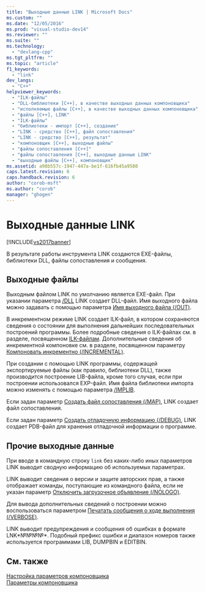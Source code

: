 ```yaml
---
title: "Выходные данные LINK | Microsoft Docs"
ms.custom: ""
ms.date: "12/05/2016"
ms.prod: "visual-studio-dev14"
ms.reviewer: ""
ms.suite: ""
ms.technology: 
  - "devlang-cpp"
ms.tgt_pltfrm: ""
ms.topic: "article"
f1_keywords: 
  - "link"
dev_langs: 
  - "C++"
helpviewer_keywords: 
  - "ILK-файлы"
  - "DLL-библиотеки [C++], в качестве выходных данных компоновщика"
  - "исполняемые файлы [C++], в качестве выходных данных компоновщика"
  - "файлы [C++], LINK"
  - "ILK-файлы"
  - "библиотеки - импорт [C++], создание"
  - "LINK - средство [C++], файл сопоставления"
  - "LINK - средство [C++], результат"
  - "компоновщик [C++], выходные файлы"
  - "файлы сопоставления [C++]"
  - "файлы сопоставления [C++], выходные данные LINK"
  - "выходные файлы [C++], компоновщик"
ms.assetid: a98b557c-1947-447a-be1f-616fb45a9580
caps.latest.revision: 6
caps.handback.revision: 6
author: "corob-msft"
ms.author: "corob"
manager: "ghogen"
---
```

# Выходные данные LINK
[!INCLUDE[vs2017banner](../../assembler/inline/includes/vs2017banner.md)]

В результате работы инструмента LINK создаются EXE\-файлы, библиотеки DLL, файлы сопоставления и сообщения.  
  
##  <a name="_core_output_files"></a> Выходные файлы  
 Выходным файлом LINK по умолчанию является EXE\-файл.  При указании параметра [\/DLL](../../build/reference/dll-build-a-dll.md) LINK создает DLL\-файл.  Имя выходного файла можно задавать с помощью параметра [Имя выходного файла \(\/OUT\)](../../build/reference/out-output-file-name.md).  
  
 В инкрементном режиме LINK создает ILK\-файл, в котором сохраняются сведения о состоянии для выполнения дальнейших последовательных построений программы.  Более подробные сведения о ILK\-файлах см. в разделе, посвященном [ILK\-файлам](../../build/reference/dot-ilk-files-as-linker-input.md).  Дополнительные сведения об инкрементной компоновке см. в разделе, посвященном параметру [Компоновать инкрементно \(\/INCREMENTAL\)](../../build/reference/incremental-link-incrementally.md).  
  
 При создании с помощью LINK программы, содержащей экспортируемые файлы \(как правило, библиотеки DLL\), также производится построение LIB\-файла, кроме того случая, если при построении использовался EXP\-файл.  Имя файла библиотеки импорта можно изменять с помощью параметра [\/IMPLIB](../Topic/-IMPLIB%20\(Name%20Import%20Library\).md).  
  
 Если задан параметр [Создать файл сопоставления \(\/MAP\)](../../build/reference/map-generate-mapfile.md), LINK создает файл сопоставления.  
  
 Если задан параметр [Создать отладочную информацию \(\/DEBUG\)](../../build/reference/debug-generate-debug-info.md), LINK создает PDB\-файл для хранения отладочной информации о программе.  
  
##  <a name="_core_other_output"></a> Прочие выходные данные  
 При вводе в командную строку `link` без каких\-либо иных параметров LINK выводит сводную информацию об используемых параметрах.  
  
 LINK выводит сведения о версии и защите авторских прав, а также отображает команды, поступающие из командного файла, если не указан параметр [Отключить загрузочное объявление \(\/NOLOGO\)](../../build/reference/nologo-suppress-startup-banner-linker.md).  
  
 Для вывода дополнительных сведений о построении можно воспользоваться параметром [Печатать сообщения о ходе выполнения \(\/VERBOSE\)](../../build/reference/verbose-print-progress-messages.md).  
  
 LINK выводит предупреждения и сообщения об ошибках в формате LNK*№№№№*.  Подобный префикс ошибки и диапазон номеров также используется программами LIB, DUMPBIN и EDITBIN.  
  
## См. также  
 [Настройка параметров компоновщика](../../build/reference/setting-linker-options.md)   
 [Параметры компоновщика](../../build/reference/linker-options.md)